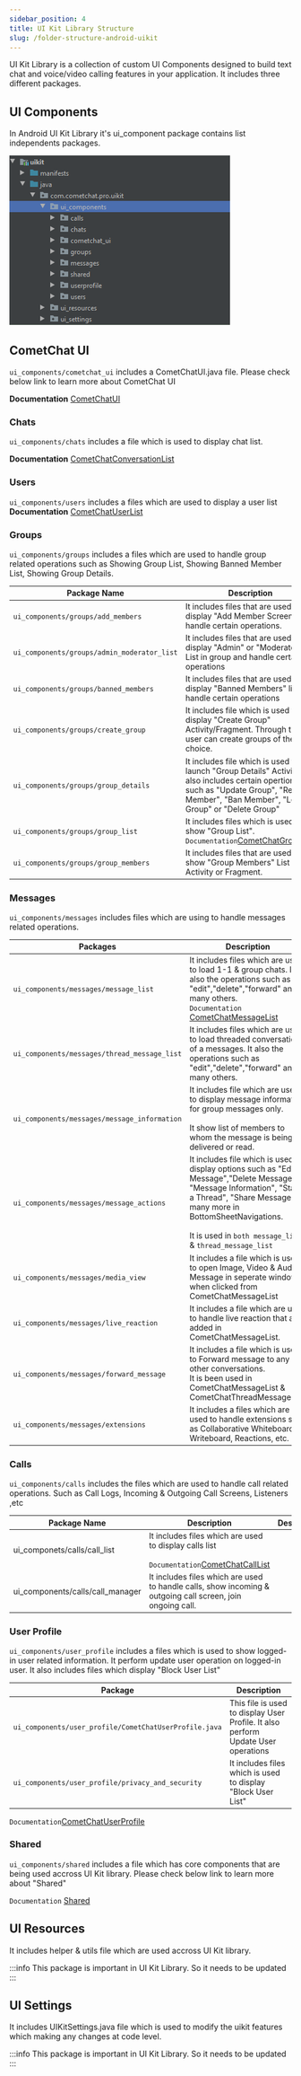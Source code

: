 ```yaml
---
sidebar_position: 4
title: UI Kit Library Structure
slug: /folder-structure-android-uikit
---
```


UI Kit Library is a collection of custom UI Components designed to build text chat and voice/video calling features in your application. It includes three different packages.

## UI Components

In Android UI Kit Library it's ui_component package contains list independents packages.

![](assets/1623200148.png)

## CometChat UI

`ui_components/cometchat_ui` includes a CometChatUI.java file.
Please check below link to learn more about CometChat UI

**Documentation** [CometChatUI](/ui-kit/android/3.0/android-java-ui-components#cometchatui)


### Chats

`ui_components/chats` includes a file which is used to display chat list.<br/>

**Documentation** [CometChatConversationList](/ui-kit/android/3.0/android-java-ui-components#cometchatconversationlist)

### Users

`ui_components/users` includes a files which are used to display a user list
**Documentation** [CometChatUserList](/ui-kit/android/3.0/android-java-ui-components#cometchatuserlist)

### Groups

`ui_components/groups` includes a files which are used to handle group related operations such as Showing Group List, Showing Banned Member List, Showing Group Details.

| Package Name | Description | 
| ---- | ---- | 
| `ui_components/groups/add_members` | It includes files that are used to display "Add Member Screen" and handle certain operations. | 
| `ui_components/groups/admin_moderator_list` | It includes files that are used to display "Admin" or "Moderators" List in group and handle certain operations | 
| `ui_components/groups/banned_members` | It includes files that are used to display "Banned Members" list and handle certain operations | 
| `ui_components/groups/create_group` | It includes file which is used to display "Create Group" Activity/Fragment. Through this user can create groups of their choice. | 
| `ui_components/groups/group_details` | It includes file which is used to launch "Group Details" Activity. It also includes certain opertions such as "Update Group", "Remove Member", "Ban Member", "Leave Group" or "Delete Group" | 
| `ui_components/groups/group_list` | It includes files which is used to show "Group List".<br />`Documentation`[CometChatGroupList](/ui-kit/android/3.0/android-java-ui-components#cometchatgrouplist) | 
| `ui_components/groups/group_members` | It includes files that are used to show "Group Members" List in Activity or Fragment. | 


### Messages

`ui_components/messages` includes files which are using to handle messages related operations.

| Packages | Description | 
| ---- | ---- | 
| `ui_components/messages/message_list` | It includes files which are used to load 1-1 & group chats. It also the operations such as "edit","delete","forward" and many others.<br /> `Documentation` [CometChatMessageList](/ui-kit/android/3.0/android-java-ui-components#cometchatmessagelist) | 
| `ui_components/messages/thread_message_list` | It includes files which are used to load threaded conversation of a messages. It also the operations such as "edit","delete","forward" and many others. | 
| `ui_components/messages/message_information` | It includes file which are used to display message information for group messages only.<br /><br />It show list of members to whom the message is being delivered or read. | 
| `ui_components/messages/message_actions` | It includes file which is used to display options such as "Edit Message","Delete Message", "Message Information", "Start a Thread", "Share Message" & many more in BottomSheetNavigations.<br /><br />It is used in `both message_list` & `thread_message_list` | 
| `ui_components/messages/media_view` | It includes a file which is used to open Image, Video & Audio Message in seperate window when clicked from CometChatMessageList | 
| `ui_components/messages/live_reaction` | It includes a file which are used to handle live reaction that are added in CometChatMessageList. | 
| `ui_components/messages/forward_message` | It includes a file which is used to Forward message to any other conversations.<br />It is been used in CometChatMessageList & CometChatThreadMessageList. | 
| `ui_components/messages/extensions` | It includes a files which are used to handle extensions such as Collaborative Whiteboard, Writeboard, Reactions, etc. | 


### Calls

`ui_components/calls` includes the files which are used to handle call related operations. Such as Call Logs, Incoming & Outgoing Call Screens, Listeners ,etc

| Package Name | Description | Descriptions | 
| ---- | ---- | ---- | 
| ui_componets/calls/call_list | It includes files which are used to display calls list <br /><br />`Documentation`[CometChatCallList](/ui-kit/android/3.0/android-java-ui-components#cometchatcalllist) |
| ui_components/calls/call_manager | It includes files which are used to handle calls, show incoming & outgoing call screen, join ongoing call. |


### User Profile

`ui_components/user_profile` includes a files which is used to show logged-in user related information. It perform update user operation on logged-in user. It also includes files which display "Block User List"

| Package | Description | 
| ---- | ---- | 
| `ui_components/user_profile/CometChatUserProfile.java` | This file is used to display User Profile. It also perform Update User operations | 
| `ui_components/user_profile/privacy_and_security` | It includes files which is used to display "Block User List" | 


`Documentation`[CometChatUserProfile](/ui-kit/android/3.0/android-java-ui-components#cometchatuserprofile)

### Shared

`ui_components/shared` includes a file which has core components that are being used accross UI Kit library.
Please check below link to learn more about "Shared"

`Documentation` [Shared](/ui-kit/android/3.0/android-java-ui-components#shared)

## UI Resources

It includes helper & utils file which are used accross UI Kit library.

:::info
This package is important in UI Kit Library. So it needs to be updated
:::

## UI Settings

It includes UIKitSettings.java file which is used to modify the uikit features which making any changes at code level.


:::info
This package is important in UI Kit Library. So it needs to be updated
:::


